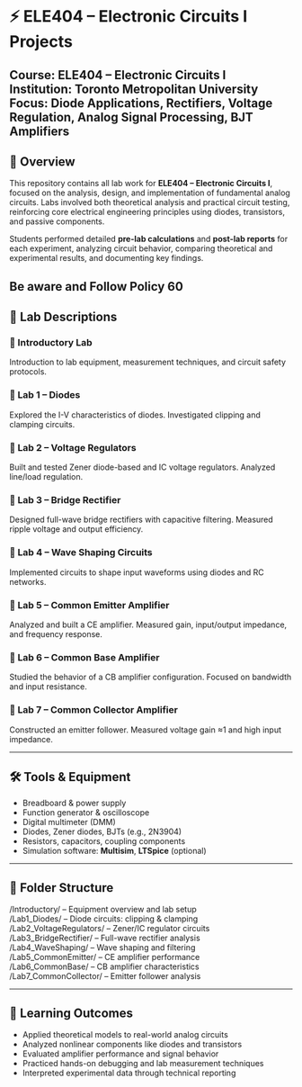 # ⚡ ELE404 – Electronic Circuits I Projects  
**Course:** ELE404 – Electronic Circuits I  
**Institution:** Toronto Metropolitan University  
**Focus:** Diode Applications, Rectifiers, Voltage Regulation, Analog Signal Processing, BJT Amplifiers
---

## 📘 Overview

This repository contains all lab work for **ELE404 – Electronic Circuits I**, focused on the analysis, design, and implementation of fundamental analog circuits. Labs involved both theoretical analysis and practical circuit testing, reinforcing core electrical engineering principles using diodes, transistors, and passive components.

Students performed detailed **pre-lab calculations** and **post-lab reports** for each experiment, analyzing circuit behavior, comparing theoretical and experimental results, and documenting key findings.

Be aware and Follow Policy 60
---

## 🧪 Lab Descriptions

### 🔹 Introductory Lab  
Introduction to lab equipment, measurement techniques, and circuit safety protocols.

### 🔹 Lab 1 – Diodes  
Explored the I-V characteristics of diodes. Investigated clipping and clamping circuits.

### 🔹 Lab 2 – Voltage Regulators  
Built and tested Zener diode-based and IC voltage regulators. Analyzed line/load regulation.

### 🔹 Lab 3 – Bridge Rectifier  
Designed full-wave bridge rectifiers with capacitive filtering. Measured ripple voltage and output efficiency.

### 🔹 Lab 4 – Wave Shaping Circuits  
Implemented circuits to shape input waveforms using diodes and RC networks.

### 🔹 Lab 5 – Common Emitter Amplifier  
Analyzed and built a CE amplifier. Measured gain, input/output impedance, and frequency response.

### 🔹 Lab 6 – Common Base Amplifier  
Studied the behavior of a CB amplifier configuration. Focused on bandwidth and input resistance.

### 🔹 Lab 7 – Common Collector Amplifier  
Constructed an emitter follower. Measured voltage gain ≈1 and high input impedance.

---

## 🛠️ Tools & Equipment

- Breadboard & power supply  
- Function generator & oscilloscope  
- Digital multimeter (DMM)  
- Diodes, Zener diodes, BJTs (e.g., 2N3904)  
- Resistors, capacitors, coupling components  
- Simulation software: **Multisim**, **LTSpice** (optional)

---

## 📁 Folder Structure
/Introductory/            – Equipment overview and lab setup  
/Lab1_Diodes/             – Diode circuits: clipping & clamping  
/Lab2_VoltageRegulators/  – Zener/IC regulator circuits  
/Lab3_BridgeRectifier/    – Full-wave rectifier analysis  
/Lab4_WaveShaping/        – Wave shaping and filtering  
/Lab5_CommonEmitter/      – CE amplifier performance  
/Lab6_CommonBase/         – CB amplifier characteristics  
/Lab7_CommonCollector/    – Emitter follower analysis  

---

## 🎯 Learning Outcomes

- Applied theoretical models to real-world analog circuits  
- Analyzed nonlinear components like diodes and transistors  
- Evaluated amplifier performance and signal behavior  
- Practiced hands-on debugging and lab measurement techniques  
- Interpreted experimental data through technical reporting





